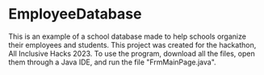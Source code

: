 # EmployeeDatabase

This is an example of a school database made to help schools organize their employees and students. This project was created for the hackathon, All Inclusive Hacks 2023. To use the program, download all the files, open them through a Java IDE, and run the file "FrmMainPage.java".
